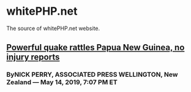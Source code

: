 # whitePHP.net
The source of whitePHP.net website.

## [Powerful quake rattles Papua New Guinea, no injury reports](https://abcnews.go.com/International/wireStory/powerful-quake-hits-papua-guinea-tsunami-alert-issued-63026647)
### ByNICK PERRY, ASSOCIATED PRESS WELLINGTON, New Zealand — May 14, 2019, 7:07 PM ET

